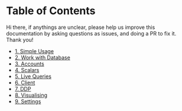 # Table of Contents

Hi there, if anythings are unclear, please help us improve this documentation by asking questions as issues,
and doing a PR to fix it. Thank you!

* [1. Simple Usage](sample.md)
* [2. Work with Database](db.md)
* [3. Accounts](accounts.md)
* [4. Scalars](scalars.md)
* [5. Live Queries](live_queries.md)
* [6. Client](client.md)
* [7. DDP](ddp.md)
* [8. Visualising](visualising.md)
* [9. Settings](settings.md)

